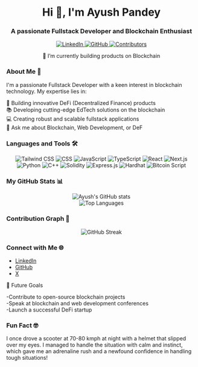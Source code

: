 <!--
**Hsuyaa4518/Hsuyaa4518** is a ✨ _special_ ✨ repository because its `README.md` (this file) appears on your GitHub profile.

Here are some ideas to get you started:

- 🔭 I’m currently working on ...
- 🌱 I’m currently learning ...
- 👯 I’m looking to collaborate on ...
- 🤔 I’m looking for help with ...
- 💬 Ask me about ...
- 📫 How to reach me: ...
- 😄 Pronouns: ...
- ⚡ Fun fact: ...
-->
<h1 align="center">Hi 👋, I'm Ayush Pandey</h1>
<h3 align="center">A passionate Fullstack Developer and Blockchain Enthusiast</h3>

<div align="center">
  <a href="https://www.linkedin.com/in/ayush-pandey-32637823b/">
    <img src="https://img.shields.io/badge/-LinkedIn-black.svg?style=flat-square&logo=linkedin&colorB=555" alt="LinkedIn" />
  </a>
  <a href="https://github.com/Hsuyaa4518">
    <img src="https://img.shields.io/badge/GitHub-Hsuyaa4518-black.svg?style=flat-square&logo=github&colorB=555" alt="GitHub" />
  </a>
  <a href="https://github.com/Hsuyaa4518/Hsuyaa4518/graphs/contributors">
    <img src="https://img.shields.io/badge/contributors-1-orange.svg?style=flat-square" alt="Contributors" />
  </a>
</div>

<p align="center">🌱 I’m currently building products on Blockchain</p>

### About Me 📝

I'm a passionate Fullstack Developer with a keen interest in blockchain technology. My expertise lies in:

🔗 Building innovative DeFi (Decentralized Finance) products <br>
📚 Developing cutting-edge EdTech solutions on the blockchain <br>
💻 Creating robust and scalable fullstack applications <br>
💬 Ask me about Blockchain, Web Development, or DeF

### Languages and Tools 🛠️

<div align="center">
  <img alt="Tailwind CSS" src="https://img.shields.io/badge/-Tailwind_CSS-06B6D4?style=flat-square&logo=tailwindcss&logoColor=white" />
  <img alt="CSS" src="https://img.shields.io/badge/-CSS-2980b9?style=flat-square&logo=css3&logoColor=white" />
  <img alt="JavaScript" src="https://img.shields.io/badge/-JavaScript-34495e?style=flat-square&logo=javascript" />
  <img alt="TypeScript" src="https://img.shields.io/badge/-TypeScript-3178C6?style=flat-square&logo=typescript&logoColor=white" />
  <img alt="React" src="https://img.shields.io/badge/-React-45b8d8?style=flat-square&logo=react&logoColor=white" />
  <img alt="Next.js" src="https://img.shields.io/badge/-Next.js-000000?style=flat-square&logo=next.js&logoColor=white" />
  <img alt="Python" src="https://img.shields.io/badge/-Python-f1c40f?style=flat-square&logo=python" />
  <img alt="C++" src="https://img.shields.io/badge/-C++-2c3e50?style=flat-square&logo=C&logoColor=white" />
  <img alt="Solidity" src="https://img.shields.io/badge/-Solidity-363636?style=flat-square&logo=solidity&logoColor=white" />
  <img alt="Express.js" src="https://img.shields.io/badge/-Express.js-000000?style=flat-square&logo=express&logoColor=white" />
  <img alt="Hardhat" src="https://img.shields.io/badge/-Hardhat-181717?style=flat-square&logo=hardhat&logoColor=white" />
  <img alt="Bitcoin Script" src="https://img.shields.io/badge/-Bitcoin%20Script-F7931A?style=flat-square&logo=bitcoin&logoColor=white" />
</div>

### My GitHub Stats 📊

<div align="center">
  <img alt="Ayush's GitHub stats" src="https://github-readme-stats.vercel.app/api?username=Hsuyaa4518&show_icons=true&theme=dark&hide_title=true" />
</div>
<div align="center">
  <img src="https://github-readme-stats.vercel.app/api/top-langs/?username=Hsuyaa4518&layout=compact&theme=tokyonight&hide_border=true" alt="Top Languages" />
</div>


### Contribution Graph 🌟

<div align="center">
  <img src="https://github-readme-streak-stats.herokuapp.com/?user=Hsuyaa4518&theme=dark" alt="GitHub Streak" />
</div>


### Connect with Me 🌐

- [LinkedIn](https://www.linkedin.com/in/ayush-pandey-32637823b/)
- [GitHub](https://github.com/Hsuyaa4518)
- [ X ](https://x.com/aayush_defi)

🎯 Future Goals

  -Contribute to open-source blockchain projects <br>
  -Speak at blockchain and web development conferences <br>
  -Launch a successful DeFi startup

### Fun Fact 🤓

I once drove a scooter at 70-80 kmph at night with a helmet that slipped over my eyes. I managed to handle the situation with calm and instinct, which gave me an adrenaline rush and a newfound confidence in handling tough situations!


<!--
**Hsuyaa4518/Hsuyaa4518** is a ✨ special ✨ repository because its `README.md` (this file) appears on your GitHub profile.

You can click the Preview link to take a look at your changes.
-->
